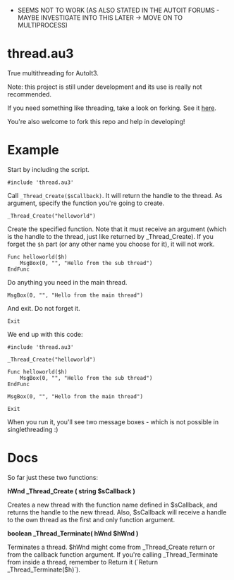 - SEEMS NOT TO WORK (AS ALSO STATED IN THE AUTOIT FORUMS - MAYBE INVESTIGATE INTO THIS LATER -> MOVE ON TO MULTIPROCESS)

thread.au3
==========

True multithreading for AutoIt3.

Note: this project is still under development and its use is really not recommended.

If you need something like threading, take a look on forking. See it [here](https://github.com/jesobreira/authread).

You're also welcome to fork this repo and help in developing!

Example
=======

Start by including the script.

```
#include 'thread.au3'
```

Call `_Thread_Create($sCallback)`. It will return the handle to the thread. As argument, specify the function you're going to create.

```
_Thread_Create("helloworld")
```

Create the specified function. Note that it must receive an argument (which is the handle to the thread, just like returned by _Thread_Create). If you forget the `$h` part (or any other name you choose for it), it will not work.

```
Func helloworld($h)
	MsgBox(0, "", "Hello from the sub thread")
EndFunc
```

Do anything you need in the main thread.

```
MsgBox(0, "", "Hello from the main thread")
```

And exit. Do not forget it.

```
Exit
```

We end up with this code:

```
#include 'thread.au3'

_Thread_Create("helloworld")

Func helloworld($h)
	MsgBox(0, "", "Hello from the sub thread")
EndFunc

MsgBox(0, "", "Hello from the main thread")

Exit
```

When you run it, you'll see two message boxes - which is not possible in singlethreading :)

Docs
====

So far just these two functions:

**hWnd _Thread_Create ( string $sCallback )**

Creates a new thread with the function name defined in $sCallback, and returns the handle to the new thread. Also, $sCallback will receive a handle to the own thread as the first and only function argument.

**boolean _Thread_Terminate( hWnd $hWnd )**

Terminates a thread. $hWnd might come from _Thread_Create return or from the callback function argument. If you're calling _Thread_Terminate from inside a thread, remember to Return it (`Return _Thread_Terminate($h)`).